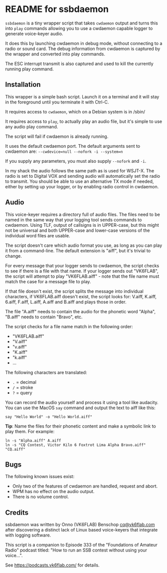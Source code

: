 README for ssbdaemon
===

`ssbdaemon` is a tiny wrapper script that takes `cwdaemon` output and turns this
into `play` commands allowing you to use a cwdaemon capable logger to generate
voice-keyer audio.

It does this by launching cwdaemon in debug mode, without connecting to a radio
or sound card. The debug information from cwdaemon is captured by the wrapper
and converted into play commands.

The ESC interrupt transmit is also captured and used to kill the currently
running play command.


Installation
---

This wrapper is a simple bash script. Launch it on a terminal and it will stay
in the foreground until you terminate it with Ctrl-C.

It requires access to `cwdaemon`, which on a Debian system is in /sbin/

It requires access to `play`, to actually play an audio file, but it's simple to
use any audio play command.

The script will fail if cwdaemon is already running.

It uses the default cwdaemon port. The default arguments sent to cwdaemon are:
`--cwdevice=null --nofork -i --system=n`

If you supply any parameters, you must also supply `--nofork` and `-i`.

In my shack the audio follows the same path as is used for WSJT-X. The radio is
set to Digital VOX and sending audio will automatically set the radio to
transmit. You should be able to use an alternative TX mode if needed, either by
setting up your logger, or by enabling radio control in cwdaemon.


Audio
---

This voice-keyer requires a directory full of audio files. The files need to be
named in the same way that your logging tool sends commands to cwdaemon. Using
TLF, output of callsigns is in UPPER-case, but this might not be universal and
both UPPER-case and lower-case versions of the individual word files are usable.

The script doesn't care which audio format you use, as long as you can play it
from a command-line. The default extension is "aiff", but it's trivial to
change.

For every message that your logger sends to cwdaemon, the script checks to see
if there is a file with that name. If your logger sends out "VK6FLAB", the
script will attempt to play "VK6FLAB.aiff" - note that the file name must match
the case for a message file to play.

If that file doesn't exist, the script splits the message into individual
characters, if VK6FLAB.aiff doesn't exist, the script looks for: V.aiff, K.aiff,
6.aiff, F.aiff, L.aiff, A.aiff and B.aiff and plays those in order.

The file "A.aiff" needs to contain the audio for the phonetic word "Alpha",
"B.aiff" needs to contain "Bravo", etc.

The script checks for a file name match in the following order:
* "VK6FLAB.aiff"
* "V.aiff"
* "v.aiff"
* "K.aiff"
* "k.aiff"
* ...

The following characters are translated:
* `.` = decimal
* `/` = stroke
* `?` = query

You can record the audio yourself and process it using a tool like audacity. You
can use the MacOS `say` command and output the text to aiff like this:

    say "Hello World" -o "Hello World.aiff"

**Tip**: Name the files for their phonetic content and make a symbolic link to
play them. For example:

    ln -s "Alpha.aiff" A.aiff
    ln -s "CQ Contest, Victor Kilo 6 Foxtrot Lima Alpha Bravo.aiff" "CQ.aiff"


Bugs
---

The following known issues exist:

* Only two of the features of cwdaemon are handled, request and abort.
* WPM has no effect on the audio output.
* There is no volume control.


Credits
---

ssbdaemon was written by Onno (VK6FLAB) Benschop <cq@vk6flab.com> after 
discovering a distinct lack of Linux based voice-keyers that integrate with
logging software.

This script is a companion to Episode 333 of the "Foundations of Amateur Radio"
podcast titled: "How to run an SSB contest without using your voice...".

See https://podcasts.vk6flab.com/ for details.
